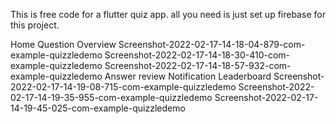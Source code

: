 This is free code for a flutter quiz app. all you need is just set up firebase for this project.

Home	Question	Overview
Screenshot-2022-02-17-14-18-04-879-com-example-quizzledemo	Screenshot-2022-02-17-14-18-30-410-com-example-quizzledemo	Screenshot-2022-02-17-14-18-57-932-com-example-quizzledemo
Answer review	Notification	Leaderboard
Screenshot-2022-02-17-14-19-08-715-com-example-quizzledemo	Screenshot-2022-02-17-14-19-35-955-com-example-quizzledemo	Screenshot-2022-02-17-14-19-45-025-com-example-quizzledemo
